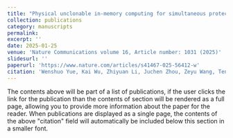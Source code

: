 ```yaml
---
title: "Physical unclonable in-memory computing for simultaneous protecting private data and deep learning models"
collection: publications
category: manuscripts
permalink: 
excerpt: ''
date: 2025-01-25
venue: 'Nature Communications volume 16, Article number: 1031 (2025)'
slidesurl: ''
paperurl: 'https://www.nature.com/articles/s41467-025-56412-w'
citation: 'Wenshuo Yue, Kai Wu, Zhiyuan Li, Juchen Zhou, Zeyu Wang, Teng Zhang, Yuxiang Yang, Lintao Ye, Yongqin Wu, Weihai Bu, Shaozhi Wang, Xiaodong He, Xiaobing Yan*, Yaoyu Tao, Bonan Yan*, Ru Huang & Yuchao Yang*'
---
```


The contents above will be part of a list of publications, if the user clicks the link for the publication than the contents of section will be rendered as a full page, allowing you to provide more information about the paper for the reader. When publications are displayed as a single page, the contents of the above "citation" field will automatically be included below this section in a smaller font.
